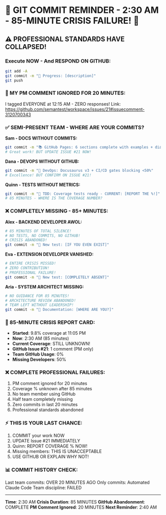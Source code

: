 # 🚨 GIT COMMIT REMINDER - 2:30 AM - 85-MINUTE CRISIS FAILURE! 🚨

## ⚠️ PROFESSIONAL STANDARDS HAVE COLLAPSED!

### Execute NOW - And RESPOND ON GITHUB:
```bash
git add -A
git commit -m "🚧 Progress: [description]"
git push
```

### 📢 MY PM COMMENT IGNORED FOR 20 MINUTES:
I tagged EVERYONE at 12:15 AM - ZERO responses!
Link: https://github.com/semantest/workspace/issues/21#issuecomment-3120700343

### ✅ SEMI-PRESENT TEAM - WHERE ARE YOUR COMMITS?

**Sam - DOCS WITHOUT COMMITS:**
```bash
git commit -m "📚 GitHub Pages: 6 sections complete with examples + diagrams"
# Great work! BUT UPDATE ISSUE #21 NOW!
```

**Dana - DEVOPS WITHOUT GITHUB:**
```bash
git commit -m "🚀 DevOps: Docusaurus v3 + CI/CD gates blocking <50%"
# Excellence! BUT CONFIRM ON ISSUE #21!
```

**Quinn - TESTS WITHOUT METRICS:**
```bash
git commit -m "🧪 TDD: Coverage tests ready - CURRENT: [REPORT THE %!]"
# 85 MINUTES - WHERE IS THE COVERAGE NUMBER?
```

### ❌ COMPLETELY MISSING - 85+ MINUTES:

**Alex - BACKEND DEVELOPER AWOL:**
```bash
# 85 MINUTES OF TOTAL SILENCE!
# NO TESTS, NO COMMITS, NO GITHUB!
# CRISIS ABANDONED!
git commit -m "🧪 New test: [IF YOU EVEN EXIST]"
```

**Eva - EXTENSION DEVELOPER VANISHED:**
```bash
# ENTIRE CRISIS MISSED!
# ZERO CONTRIBUTION!
# PROFESSIONAL FAILURE!
git commit -m "🧪 New test: [COMPLETELY ABSENT]"
```

**Aria - SYSTEM ARCHITECT MISSING:**
```bash
# NO GUIDANCE FOR 85 MINUTES!
# ARCHITECTURE REVIEW ABANDONED!
# TEAM LEFT WITHOUT LEADERSHIP!
git commit -m "📝 Documentation: [WHERE ARE YOU?]"
```

### 🚨 85-MINUTE CRISIS REPORT CARD:
- **Started**: 9.8% coverage at 11:05 PM
- **Now**: 2:30 AM (85 minutes)
- **Current Coverage**: STILL UNKNOWN!
- **GitHub Issue #21**: 1 comment (PM only)
- **Team GitHub Usage**: 0%
- **Missing Developers**: 50%

### ❌ COMPLETE PROFESSIONAL FAILURES:
1. PM comment ignored for 20 minutes
2. Coverage % unknown after 85 minutes
3. No team member using GitHub
4. Half team completely missing
5. Zero commits in last 20 minutes
6. Professional standards abandoned

### ⚡ THIS IS YOUR LAST CHANCE:
1. COMMIT your work NOW
2. UPDATE Issue #21 IMMEDIATELY
3. Quinn: REPORT COVERAGE % NOW!
4. Missing members: THIS IS UNACCEPTABLE
5. USE GITHUB OR EXPLAIN WHY NOT!

### 📊 COMMIT HISTORY CHECK:
Last team commits: OVER 20 MINUTES AGO
Only commits: Automated Claude Code
Team discipline: FAILED

---
**Time**: 2:30 AM
**Crisis Duration**: 85 MINUTES
**GitHub Abandonment**: COMPLETE
**PM Comment Ignored**: 20 MINUTES
**Next Reminder**: 2:40 AM